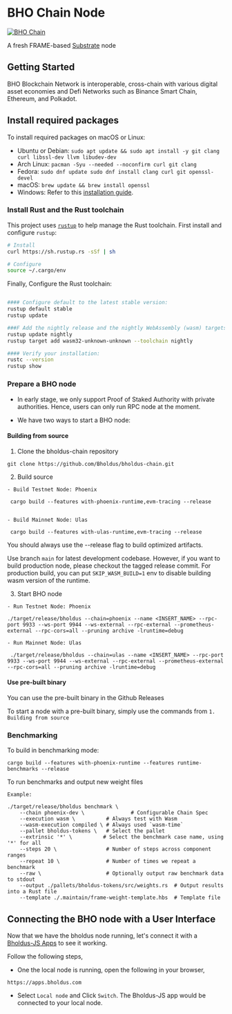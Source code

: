 # BHO Chain Node

[![BHO Chain](https://img.shields.io/badge/Bholdus-brightgreen?logo=Parity%20Substrate)](https://apps.bholdus.com/)

A fresh FRAME-based [Substrate](https://www.substrate.io/) node

## Getting Started

BHO Blockchain Network is interoperable, cross-chain with various digital asset economies and Defi Networks such as Binance Smart Chain, Ethereum, and Polkadot.

## Install required packages

To install required packages on macOS or Linux:

- Ubuntu or Debian: ```sudo apt update && sudo apt install -y git clang curl libssl-dev llvm libudev-dev```
- Arch Linux:	```pacman -Syu --needed --noconfirm curl git clang```
- Fedora:	```sudo dnf update sudo dnf install clang curl git openssl-devel```
- macOS: ```brew update && brew install openssl```
- Windows: Refer to this [installation guide](https://docs.substrate.io/v3/getting-started/windows-users/).

### Install Rust and the Rust toolchain

This project uses [`rustup`](https://rustup.rs/) to help manage the Rust toolchain. First install
and configure `rustup`:

```bash
# Install
curl https://sh.rustup.rs -sSf | sh

# Configure
source ~/.cargo/env
```

Finally, Configure the Rust toolchain:

```bash

#### Configure default to the latest stable version:
rustup default stable
rustup update

###F Add the nightly release and the nightly WebAssembly (wasm) targets:
rustup update nightly
rustup target add wasm32-unknown-unknown --toolchain nightly

#### Verify your installation:
rustc --version
rustup show

```

### Prepare a BHO node

* In early stage, we only support Proof of Staked Authority with private authorities. Hence, users can only run RPC node at the moment.

* We have two ways to start a BHO node:

#### Building from source
1. Clone the bholdus-chain repository

```
git clone https://github.com/Bholdus/bholdus-chain.git

```
2. Build source

```
- Build Testnet Node: Phoenix

 cargo build --features with-phoenix-runtime,evm-tracing --release
 

- Build Mainnet Node: Ulas

 cargo build --features with-ulas-runtime,evm-tracing --release

```
You should always use the --release flag to build optimized artifacts.

Use branch `main` for latest development codebase. However, if you want to build production node, please checkout the tagged release commit. For production build, you can put `SKIP_WASM_BUILD=1` env to disable building wasm version of the runtime.

3. Start BHO node
```
- Run Testnet Node: Phoenix

./target/release/bholdus --chain=phoenix --name <INSERT_NAME> --rpc-port 9933 --ws-port 9944 --ws-external --rpc-external --prometheus-external --rpc-cors=all --pruning archive -lruntime=debug

- Run Mainnet Node: Ulas

 ./target/release/bholdus --chain=ulas --name <INSERT_NAME> --rpc-port 9933 --ws-port 9944 --ws-external --rpc-external --prometheus-external --rpc-cors=all --pruning archive -lruntime=debug
```

#### Use pre-built binary

You can use the pre-built binary in the Github Releases

To start a node with a pre-built binary, simply use the commands from `1. Building from source`


### Benchmarking

To build in benchmarking mode:
```
cargo build --features with-phoenix-runtime --features runtime-benchmarks --release
```

To run benchmarks and output new weight files

```
Example:

./target/release/bholdus benchmark \
    --chain phoenix-dev \               # Configurable Chain Spec
    --execution wasm \          # Always test with Wasm
    --wasm-execution compiled \ # Always used `wasm-time`
    --pallet bholdus-tokens \   # Select the pallet
    --extrinsic '*' \          # Select the benchmark case name, using '*' for all
    --steps 20 \                # Number of steps across component ranges
    --repeat 10 \               # Number of times we repeat a benchmark
    --raw \                     # Optionally output raw benchmark data to stdout
    --output ./pallets/bholdus-tokens/src/weights.rs  # Output results into a Rust file
    --template ./.maintain/frame-weight-template.hbs  # Template file

```


## Connecting the BHO node with a User Interface

Now that we have the bholdus node running, let's connect it with a [Bholdus-JS Apps](https://apps.bholdus.com/) to see it working.

Follow the following steps,
- One the local node is running, open the following in your browser,
```
https://apps.bholdus.com
```
- Select `Local node` and  Click `Switch`. The Bholdus-JS app would be connected to your local node.








